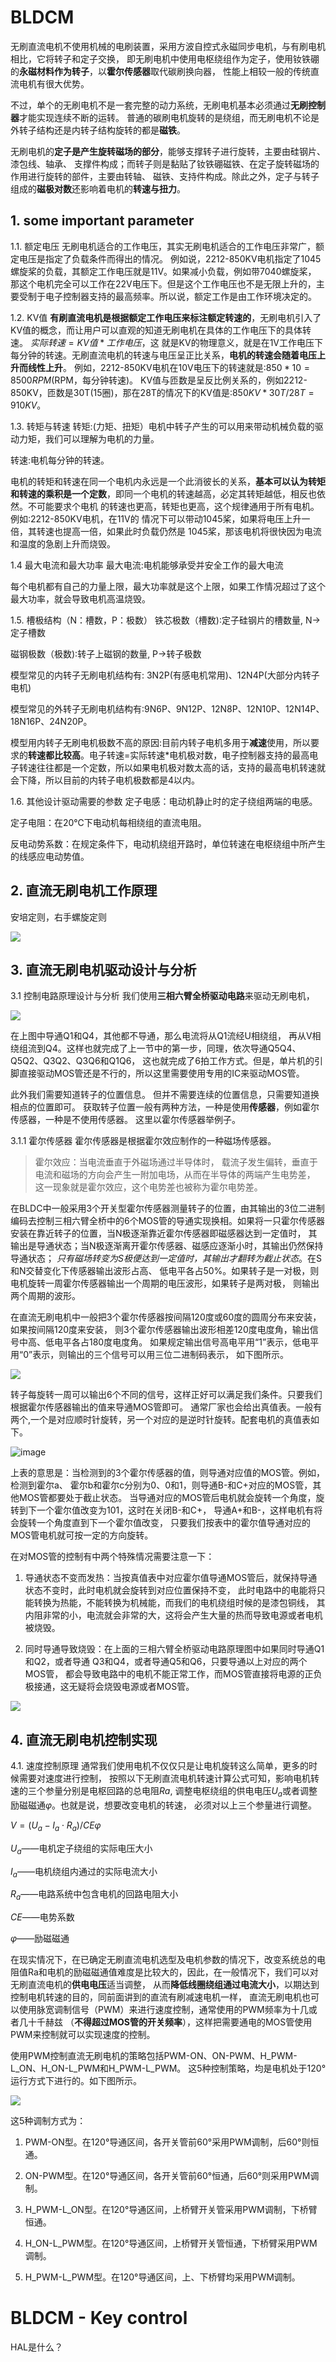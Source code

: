# BLDCM
 无刷直流电机不使用机械的电刷装置，采用方波自控式永磁同步电机，与有刷电机相比，它将转子和定子交换， 即无刷电机中使用电枢绕组作为定子，使用钕铁硼的**永磁材料作为转子**，以**霍尔传感器**取代碳刷换向器， 性能上相较一般的传统直流电机有很大优势。

 不过，单个的无刷电机不是一套完整的动力系统，无刷电机基本必须通过**无刷控制器**才能实现连续不断的运转。 普通的碳刷电机旋转的是绕组，而无刷电机不论是外转子结构还是内转子结构旋转的都是**磁铁**。

 无刷电机的**定子是产生旋转磁场的部分**，能够支撑转子进行旋转，主要由硅钢片、漆包线、轴承、 支撑件构成；而转子则是黏贴了钕铁硼磁铁、在定子旋转磁场的作用进行旋转的部件，主要由转轴、 磁铁、支持件构成。除此之外，定子与转子组成的**磁极对数**还影响着电机的**转速与扭力**。

## 1. some important parameter
1.1. 额定电压
无刷电机适合的工作电压，其实无刷电机适合的工作电压非常广，额定电压是指定了负载条件而得出的情况。 例如说，2212-850KV电机指定了1045螺旋桨的负载，其额定工作电压就是11V。如果减小负载，例如带7040螺旋桨， 那这个电机完全可以工作在22V电压下。但是这个工作电压也不是无限上升的，主要受制于电子控制器支持的最高频率。所以说，额定工作是由工作环境决定的。

1.2. KV值
**有刷直流电机是根据额定工作电压来标注额定转速的**，无刷电机引入了KV值的概念，而让用户可以直观的知道无刷电机在具体的工作电压下的具体转速。
$实际转速=KV值*工作电压$，这 就是KV的物理意义，就是在1V工作电压下每分钟的转速。无刷直流电机的转速与电压呈正比关系，**电机的转速会随着电压上升而线性上升**。 例如，2212-850KV电机在10V电压下的转速就是:$850*10=8500RPM$(RPM，每分钟转速)。 KV值与匝数是呈反比例关系的，例如2212-850KV，匝数是30T(15圈)，那在28T的情况下的KV值是:$850KV*30T/28T=910KV$。

1.3. 转矩与转速
转矩:(力矩、扭矩）电机中转子产生的可以用来带动机械负载的驱动力矩，我们可以理解为电机的力量。

转速:电机每分钟的转速。

电机的转矩和转速在同一个电机内永远是一个此消彼长的关系，**基本可以认为转矩和转速的乘积是一个定数**，即同一个电机的转速越高，必定其转矩越低，相反也依然。不可能要求个电机 的转速也更高，转矩也更高，这个规律通用于所有电机。例如:2212-850KV电机，在11V的 情况下可以带动1045桨，如果将电压上升一倍，其转速也提高一倍，如果此时负载仍然是 1045桨，那该电机将很快因为电流和温度的急剧上升而烧毁。

1.4 最大电流和最大功率
最大电流:电机能够承受并安全工作的最大电流

每个电机都有自己的力量上限，最大功率就是这个上限，如果工作情况超过了这个最大功率，就会导致电机高温烧毁。

1.5. 槽极结构（N：槽数，P：极数）
铁芯极数（槽数)∶定子硅钢片的槽数量, N->定子槽数

磁钢极数（极数)∶转子上磁钢的数量, P->转子极数

模型常见的内转子无刷电机结构有: 3N2P(有感电机常用)、12N4P(大部分内转子电机)

模型常见的外转子无刷电机结构有:9N6P、9N12P、12N8P、12N10P、12N14P、18N16P、24N20P。

模型用内转子无刷电机极数不高的原因:目前内转子电机多用于**减速**使用，所以要求的**转速都比较高**。电子转速=实际转速*电机极对数，电子控制器支持的最高电子转速往往都是一个定数，所以如果电机极对数太高的话，支持的最高电机转速就会下降，所以目前的内转子电机极数都是4以内。

1.6. 其他设计驱动需要的参数
定子电感：电动机静止时的定子绕组两端的电感。

定子电阻：在20℃下电动机每相绕组的直流电阻。

反电动势系数：在规定条件下，电动机绕组开路时，单位转速在电枢绕组中所产生的线感应电动势值。

## 2. 直流无刷电机工作原理

安培定则，右手螺旋定则

![](https://doc.embedfire.com/motor/motor_tutorial/zh/latest/_images/brushless_motor_working_process.png)

## 3. 直流无刷电机驱动设计与分析

3.1  控制电路原理设计与分析
我们使用**三相六臂全桥驱动电路**来驱动无刷电机，

![](https://doc.embedfire.com/motor/motor_tutorial/zh/latest/_images/three-phase_full-bridge.png)


在上图中导通Q1和Q4，其他都不导通，那么电流将从Q1流经U相绕组， 再从V相绕组流到Q4。这样也就完成了上一节中的第一步，同理，依次导通Q5Q4、 Q5Q2、Q3Q2、Q3Q6和Q1Q6， 这也就完成了6拍工作方式。但是，单片机的引脚直接驱动MOS管还是不行的，所以这里需要使用专用的IC来驱动MOS管。

此外我们需要知道转子的位置信息。 但并不需要连续的位置信息，只需要知道换相点的位置即可。 获取转子位置一般有两种方法，一种是使用**传感器**，例如霍尔传感器，一种是不使用传感器。 这里以霍尔传感器举例子。

3.1.1 霍尔传感器
霍尔传感器是根据霍尔效应制作的一种磁场传感器。

>霍尔效应：当电流垂直于外磁场通过半导体时， 载流子发生偏转，垂直于电流和磁场的方向会产生一附加电场，从而在半导体的两端产生电势差， 这一现象就是霍尔效应，这个电势差也被称为霍尔电势差。

在BLDC中一般采用3个开关型霍尔传感器测量转子的位置，由其输出的3位二进制编码去控制三相六臂全桥中的6个MOS管的导通实现换相。如果将一只霍尔传感器安装在靠近转子的位置，当N极逐渐靠近霍尔传感器即磁感器达到一定值时， 其输出是导通状态；当N极逐渐离开霍尔传感器、磁感应逐渐小时，其输出仍然保持导通状态； *只有磁场转变为S极便达到一定值时，其输出才翻转为截止状态*。在S和N交替变化下传感器输出波形占高、 低电平各占50%。如果转子是一对极，则电机旋转一周霍尔传感器输出一个周期的电压波形，如果转子是两对极， 则输出两个周期的波形。

在直流无刷电机中一般把3个霍尔传感器按间隔120度或60度的圆周分布来安装，如果按间隔120度来安装， 则3个霍尔传感器输出波形相差120度电度角，输出信号中高、低电平各占180度电度角。 如果规定输出信号高电平用“1”表示，低电平用“0”表示，则输出的三个信号可以用三位二进制码表示， 如下图所示。

![](https://doc.embedfire.com/motor/motor_tutorial/zh/latest/_images/hall_mounting_position.png)

转子每旋转一周可以输出6个不同的信号，这样正好可以满足我们条件。只要我们根据霍尔传感器输出的值来导通MOS管即可。 通常厂家也会给出真值表。一般有两个,一个是对应顺时针旋转，另一个对应的是逆时针旋转。配套电机的真值表如下。

![image](https://user-images.githubusercontent.com/54738414/188605117-420bde00-dbf0-404e-9caa-e43b07e331db.png)

上表的意思是：当检测到的3个霍尔传感器的值，则导通对应值的MOS管。例如，检测到霍尔a、 霍尔b和霍尔c分别为0、0和1，则导通B-和C+对应的MOS管，其他MOS管都要处于截止状态。 当导通对应的MOS管后电机就会旋转一个角度，旋转到下一个霍尔值改变为101，这时在关闭B-和C+， 导通A+和B-，这样电机有将会旋转一个角度直到下一个霍尔值改变， 只要我们按表中的霍尔值导通对应的MOS管电机就可按一定的方向旋转。


在对MOS管的控制有中两个特殊情况需要注意一下：

1. 导通状态不变而发热：当按真值表中对应霍尔值导通MOS管后，就保持导通状态不变时，此时电机就会旋转到对应位置保持不变， 此时电路中的电能将只能转换为热能，不能转换为机械能，而我们的电机绕组时候的是漆包铜线， 其内阻非常的小，电流就会非常的大，这将会产生大量的热而导致电源或者电机被烧毁。

2. 同时导通导致烧毁：在上面的三相六臂全桥驱动电路原理图中如果同时导通Q1和Q2，或者导通 Q3和Q4，或者导通Q5和Q6，只要导通以上对应的两个MOS管， 都会导致电路中的电机不能正常工作，而MOS管直接将电源的正负极接通，这无疑将会烧毁电源或者MOS管。


![](https://doc.embedfire.com/products/link/zh/latest/_images/ebf_brushless.jpg)


## 4. 直流无刷电机控制实现

4.1. 速度控制原理
通常我们使用电机不仅仅只是让电机旋转这么简单，更多的时候需要对速度进行控制， 按照以下无刷直流电机转速计算公式可知，影响电机转速的三个参量分别是电枢回路的总电阻$Ra$, 调整电枢绕组的供电电压$U_a$或者调整励磁磁通$φ$。也就是说，想要改变电机的转速， 必须对以上三个参量进行调整。

$V=(U_a-I_a\cdot R_a)/CEφ$

$U_a$——电机定子绕组的实际电压大小

$I_a$——电机绕组内通过的实际电流大小

$R_a$——电路系统中包含电机的回路电阻大小

$CE$——电势系数

$φ$——励磁磁通

在现实情况下，在已确定无刷直流电机选型及电机参数的情况下，改变系统总的电阻值Ra和电机的励磁磁通值难度是比较大的，因此，在一般情况下，我们可以对无刷直流电机的**供电电压**适当调整， 从而**降低线圈绕组通过电流大小**，以期达到控制电机转速的目的，同前面讲到的直流有刷减速电机一样， 直流无刷电机也可以使用脉宽调制信号（PWM）来进行速度控制，通常使用的PWM频率为十几或者几十千赫兹 （**不得超过MOS管的开关频率**），这样把需要通电的MOS管使用PWM来控制就可以实现速度的控制。

使用PWM控制直流无刷电机的策略包括PWM-ON、ON-PWM、H_PWM-L_ON、H_ON-L_PWM和H_PWM-L_PWM。 这5种控制策略，均是电机处于120°运行方式下进行的。如下图所示。

![](https://doc.embedfire.com/motor/motor_tutorial/zh/latest/_images/PWM_mode.png)


这5种调制方式为：

1. PWM-ON型。在120°导通区间，各开关管前60°采用PWM调制，后60°则恒通。

2. ON-PWM型。在120°导通区间，各开关管前60°恒通，后60°则采用PWM调制。

3. H_PWM-L_ON型。在120°导通区间，上桥臂开关管采用PWM调制，下桥臂恒通。

4. H_ON-L_PWM型。在120°导通区间，上桥臂开关管恒通，下桥臂采用PWM调制。

5. H_PWM-L_PWM型。在120°导通区间，上、下桥臂均采用PWM调制。


# BLDCM - Key control
HAL是什么？